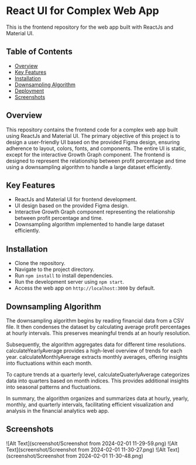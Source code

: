 # React UI for Complex Web App

This is the frontend repository for the web app built with ReactJs and Material UI.

## Table of Contents
- [Overview](#overview)
- [Key Features](#key-features)
- [Installation](#installation)
- [Downsampling Algorithm](#downsampling-algorithm)
- [Deployment](#deployment)
- [Screenshots](#screenshots)

## Overview

This repository contains the frontend code for a complex web app built using ReactJs and Material UI. The primary objective of this project is to design a user-friendly UI based on the provided Figma design, ensuring adherence to layout, colors, fonts, and components. The entire UI is static, except for the interactive Growth Graph component. The frontend is designed to represent the relationship between profit percentage and time using a downsampling algorithm to handle a large dataset efficiently.

## Key Features

- ReactJs and Material UI for frontend development.
- UI design based on the provided Figma design.
- Interactive Growth Graph component representing the relationship between profit percentage and time.
- Downsampling algorithm implemented to handle large dataset efficiently.



## Installation

- Clone the repository.
- Navigate to the project directory.
- Run `npm install` to install dependencies.
- Run the development server using `npm start`.
- Access the web app on `http://localhost:3000` by default. 

## Downsampling Algorithm

The downsampling algorithm begins by reading financial data from a CSV file. It then condenses the dataset by calculating average profit percentages at hourly intervals. This preserves meaningful trends at an hourly resolution.

Subsequently, the algorithm aggregates data for different time resolutions. calculateYearlyAverage provides a high-level overview of trends for each year. calculateMonthlyAverage extracts monthly averages, offering insights into fluctuations within each month.

To capture trends at a quarterly level, calculateQuaterlyAverage categorizes data into quarters based on month indices. This provides additional insights into seasonal patterns and fluctuations.

In summary, the algorithm organizes and summarizes data at hourly, yearly, monthly, and quarterly intervals, facilitating efficient visualization and analysis in the financial analytics web app.

## Screenshots
![Alt Text](screenshot/Screenshot from 2024-02-01 11-29-59.png)
![Alt Text](screenshot/Screenshot from 2024-02-01 11-30-27.png)
![Alt Text](screenshot/Screenshot from 2024-02-01 11-30-48.png)


